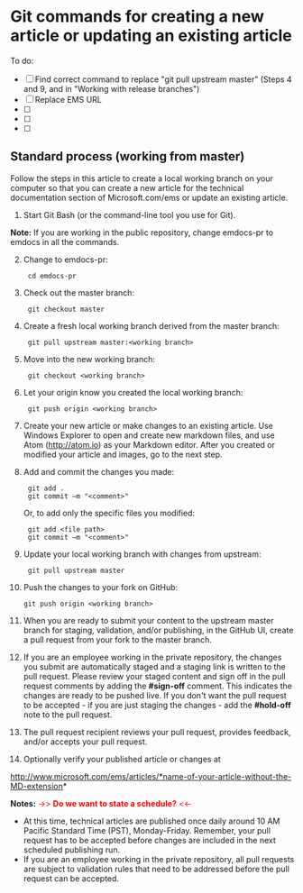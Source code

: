 <properties
	title="" 
	pageTitle="Git commands for creating a new article or updating an existing article" 
	description="Steps for working with the Azure technical content GitHub repositories." 
	metaKeywords="" 
	services="" 
	solutions="" 
	documentationCenter="" 
	authors="v-jocgar" 
	videoId="" 
	scriptId="" 
	manager="robmazz" />

<tags 
	ms.service="contributor-guide" 
	ms.devlang="" 
	ms.topic="article" 
	ms.tgt_pltfrm="" 
	ms.workload="" 
	ms.date="02/19/2016" 
	ms.author="v-jocgar" />

# Git commands for creating a new article or updating an existing article
To do:
- [ ] Find correct command to replace "git pull upstream master" (Steps 4 and 9, and in "Working with release branches")
- [ ] Replace EMS URL
- [ ] 
- [ ] 
- [ ] 


## Standard process (working from master)
Follow the steps in this article to create a local working branch on your computer so that you can create a new article for the technical documentation section of Microsoft.com/ems or update an existing article.

1. Start Git Bash (or the command-line tool you use for Git).

 **Note:** If you are working in the public repository, change emdocs-pr to emdocs in all the commands.

2. Change to emdocs-pr:

        cd emdocs-pr
		
3. Check out the master branch:

        git checkout master

4. Create a fresh local working branch derived from the master branch:

        git pull upstream master:<working branch>

5. Move into the new working branch:

        git checkout <working branch>

6. Let your origin know you created the local working branch:

        git push origin <working branch>

7. Create your new article or make changes to an existing article. Use Windows Explorer to open and create new markdown files, and use Atom (http://atom.io) as your Markdown editor. After you created or modified your article and images, go to the next step.

8. Add and commit the changes you made:

        git add .
        git commit –m "<comment>"
        
   Or, to add only the specific files you modified:

        git add <file path>
        git commit –m "<comment>"

9. Update your local working branch with changes from upstream:

        git pull upstream master

10. Push the changes to your fork on GitHub:

        git push origin <working branch>

12. When you are ready to submit your content to the upstream master branch for staging, validation, and/or publishing, in the GitHub UI, create a pull request from your fork to the master branch.

13. If you are an employee working in the private repository, the changes you submit are automatically staged and a staging link is written to the pull request. Please review your staged content and sign off in the pull request comments by adding the **#sign-off** comment.  This indicates the changes are ready to be pushed live.  If you don't want the pull request to be accepted - if you are just staging the changes - add the **#hold-off** note to the pull request.

14. The pull request recipient reviews your pull request, provides feedback, and/or accepts your pull request. 

15. Optionally verify your published article or changes at

 http://www.microsoft.com/ems/articles/*name-of-your-article-without-the-MD-extension*

**Notes:**
<span style="color:red;">->> **Do we want to state a schedule?**  <<-</span>

- At this time, technical articles are published once daily around 10 AM Pacific Standard Time (PST), Monday-Friday. Remember, your pull request has to be accepted before changes are included in the next scheduled publishing run.
- If you are an employee working in the private repository, all pull requests are subject to validation rules that need to be addressed before the pull request can be accepted. 

<!-- This section probably needs to be removed entirely. 
## Working with release branches

When you are working with a release branch, the best way to create a local working branch from the release branch is to use this command syntax:

    git checkout upstream/<upstream branch name> -b <local working branch name>

This creates the local branch directly from the upstream branch, avoiding any local merging. 
-->


